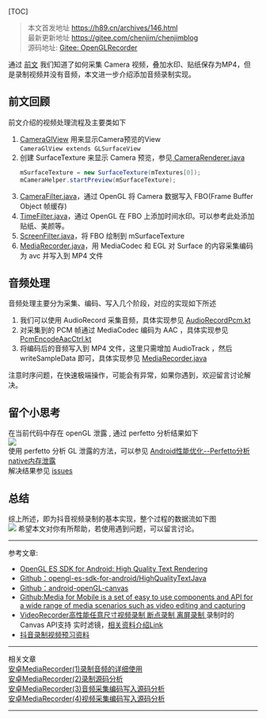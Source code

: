 
[TOC]

> 本文首发地址 <https://h89.cn/archives/146.html>  
> 最新更新地址 <https://gitee.com/chenjim/chenjimblog>  
> 源码地址: [Gitee: OpenGLRecorder](https://gitee.com/chenjim/CameraDemo/tree/master/OpenGLRecorder)


通过 [前文](https://chenjim.blog.csdn.net/article/details/105492716) 我们知道了如何采集 Camera 视频，叠加水印、贴纸保存为MP4，但是录制视频并没有音频，本文进一步介绍添加音频录制实现。

## 前文回顾
前文介绍的视频处理流程及主要类如下    
1. [CameraGlView](https://gitee.com/chenjim/CameraDemo/blob/master/OpenGLRecorder/app/src/main/java/com/chenjim/glrecorder/CameraGlView.java) 用来显示Camera预览的View  
   `CameraGlView extends GLSurfaceView`  
2. 创建 SurfaceTexture 来显示 Camera 预览，参见[ CameraRenderer.java](https://gitee.com/chenjim/CameraDemo/blob/master/OpenGLRecorder/app/src/main/java/com/chenjim/glrecorder/CameraRenderer.java)  
    ```java
    mSurfaceTexture = new SurfaceTexture(mTextures[0]);  
    mCameraHelper.startPreview(mSurfaceTexture);
    ```
3. [CameraFilter.java](https://gitee.com/chenjim/CameraDemo/blob/master/OpenGLRecorder/app/src/main/java/com/chenjim/glrecorder/filter/CameraFilter.java)，通过 OpenGL 将 Camera 数据写入 FBO(Frame Buffer Object 帧缓存)
4. [TimeFilter.java](https://gitee.com/chenjim/CameraDemo/blob/master/OpenGLRecorder/app/src/main/java/com/chenjim/glrecorder/filter/TimeFilter.java)，通过 OpenGL 在 FBO 上添加时间水印。可以参考此处添加贴纸、美颜等。  
5. [ScreenFilter.java](https://gitee.com/chenjim/CameraDemo/blob/master/OpenGLRecorder/app/src/main/java/com/chenjim/glrecorder/filter/ScreenFilter.java)，将 FBO 绘制到 mSurfaceTexture  
6. [MediaRecorder.java][MediaRecorder.link]，用 MediaCodec 和 EGL 对 Surface 的内容采集编码为 avc 并写入到 MP4 文件  

## 音频处理
音频处理主要分为采集、编码、写入几个阶段，对应的实现如下所述  
1. 我们可以使用 AudioRecord 采集音频，具体实现参见 [AudioRecordPcm.kt](https://gitee.com/chenjim/CameraDemo/blob/master/OpenGLRecorder/app/src/main/java/com/chenjim/glrecorder/audio/AudioRecordPcm.kt)  
2. 对采集到的 PCM 帧通过 MediaCodec 编码为 AAC ，具体实现参见 [PcmEncodeAacCtrl.kt](https://gitee.com/chenjim/CameraDemo/blob/master/OpenGLRecorder/app/src/main/java/com/chenjim/glrecorder/audio/PcmEncodeAacCtrl.kt)  
3. 将编码后的音频写入到 MP4 文件，这里只需增加 AudioTrack ，然后 writeSampleData 即可，具体实现参见 [MediaRecorder.java][MediaRecorder.link]  

注意时序问题，在快速极端操作，可能会有异常，如果你遇到，欢迎留言讨论解决。

## 留个小思考 
在当前代码中存在 openGL 泄露 , 通过 perfetto 分析结果如下  
![](https://pic.chenjim.com/202402112102205.png-blog)   
使用 perfetto 分析 GL 泄露的方法，可以参见 [Android性能优化--Perfetto分析native内存泄露](https://h89.cn/archives/24.html)   
解决结果参见 [issues](https://gitee.com/chenjim/CameraDemo/issues/I7U5OL)  

## 总结

综上所述，即为抖音视频录制的基本实现，整个过程的数据流如下图    
![](https://pic.chenjim.com/202402092158380.png-blog) 
希望本文对你有所帮助，若使用遇到问题，可以留言讨论。  

---

参考文章:
- [OpenGL ES SDK for Android: High Quality Text Rendering](https://arm-software.github.io/opengl-es-sdk-for-android/high_quality_text.html)
- [Github：opengl-es-sdk-for-android/HighQualityTextJava](https://github.com/ARM-software/opengl-es-sdk-for-android/tree/master/samples/advanced_samples/HighQualityTextJava)
- [Github：android-openGL-canvas](https://github.com/ChillingVan/android-openGL-canvas)
- [Github:Media for Mobile is a set of easy to use components and API for a wide range of media scenarios such as video editing and capturing](https://github.com/INDExOS/media-for-mobile)
- [VideoRecorder高性能任意尺寸视频录制 断点录制 离屏录制 ](https://github.com/lll-01/VideoRecorder) 录制时的Canvas API支持 实时滤镜，[相关资料介绍Link](https://github.com/lll-01/VideoRecorder/blob/master/app/doc/%E7%9B%B8%E5%85%B3%E8%B5%84%E6%96%99.md)
- [抖音录制视频预习资料](https://www.jianshu.com/p/6aaa44072272)


---

相关文章  
[安卓MediaRecorder(1)录制音频的详细使用](https://h89.cn/archives/77.html)  
[安卓MediaRecorder(2)录制源码分析](https://h89.cn/archives/79.html)  
[安卓MediaRecorder(3)音频采集编码写入源码分析](https://h89.cn/archives/116.html)  
[安卓MediaRecorder(4)视频采集编码写入源码分析](https://h89.cn/archives/124.html)  

---

[MediaRecorder.link]:https://gitee.com/chenjim/CameraDemo/blob/master/OpenGLRecorder/app/src/main/java/com/chenjim/glrecorder/MediaRecorder.jav